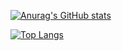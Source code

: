  ​[![​Anurag's GitHub stats​](https://github-readme-stats.vercel.app/api?username=TheDarknessToma&show_icons=true&theme=aura_dark)](https://github.com/TheDarknessToma/Phyc)

 
 
 ​[![​Top Langs​](https://github-readme-stats.vercel.app/api/top-langs/?username=TheDarknessToma&layout=compact)](https://github.com/TheDarknessToma/Phyc)
